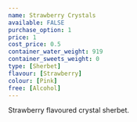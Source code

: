 ```yaml
---
name: Strawberry Crystals
available: FALSE
purchase_option: 1
price: 1
cost_price: 0.5
container_water_weight: 919
container_sweets_weight: 0
type: [Sherbet]
flavour: [Strawberry]
colour: [Pink]
free: [Alcohol]
---
```

Strawberry flavoured crystal sherbet.